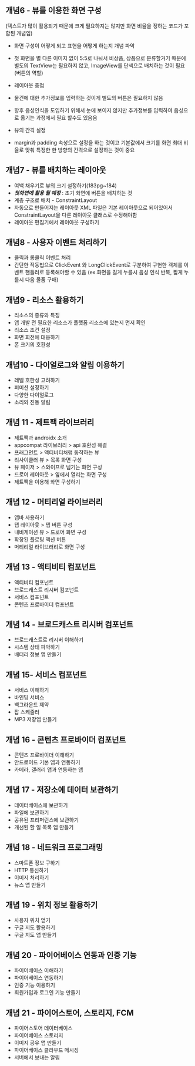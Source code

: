 ## 개념6 - 뷰를 이용한 화면 구성 
(텍스트가 많이 활용되기 때문에 크게 필요하지는 않지만 화면 비율을 정하는 코드가 포함된 개념임)

-	화면 구성이 어떻게 되고 표현을 어떻게 하는지 개념 파악     
-	첫 화면을 별 다른 이미지 없이 5:5로 나눠서 비상품, 상품으로 분류할거기 때문에 별도의 TextView는 필요하지 않고, ImageView를 단색으로 배치하는 것이 필요 (버튼의 역할)

-	레이아웃 중첩   
-	물건에 대한 추가정보를 입력하는 것이게 별도의 버튼은 필요하지 않음    
-	향후 음성인식을 도입하기 위해서 눈에 보이지 않지만 추가정보를 입력하여 음성으로 옮기는 과정에서 필요 할수도 있음음    

-	뷰의 간격 설정    
-	margin과 padding 속성으로 설정을 하는 것이고 기본값에서 크기를 화면 최대 비율로 맞춰 특정한 한 방향의 간격으로 설정하는 것이 중요    

## 개념7 - 뷰를 배치하는 레이아웃 
-	여백 채우기로 뷰의 크기 설정하기(183pg~184)    
-	***첫화면에 활용 될 예정*** : 초기 화면에 버튼을 배치하는 것   
-	계층 구조로 배치 - ConstraintLayout   
-	자동으로 만들어지는 레이아웃 XML 파일은 기본 레이아웃으로 되어있어서 ConstraintLayout을 다른 레이아웃 클래스로 수정해야함    
-	레이아웃 편집기에서 레이아웃 구성하기

## 개념8 - 사용자 이벤트 처리하기
-	클릭과 롱클릭 이벤트 처리    
-	간단한 작동법으로 ClickEvent 와 LongClickEvent로 구분하여 구현한 객체를 이벤트 핸들러로 등록해야할 수 있음 (ex.화면을 길게 누를시 음성 인식 반복, 짧게 누를시 다음 물품 구매)

## 개념9 - 리소스 활용하기
- 리소스의 종류와 특징
- 앱 개발 전 필요한 리소스가 플랫폼 리소스에 있는지 먼저 확인
- 리소스 조건 설정
- 화면 회전에 대응하기
- 폰 크기의 호환성
## 개념10 - 다이얼로그와 알림 이용하기
- 레벨 호한성 고려하기
- 퍼미션 설정하기
- 다양한 다이얼로그
- 소리와 진동 알림
## 개념 11 - 제트팩 라이브러리
- 제트팩과 androidx 소개
- appcompat 라이브러리 > api 호환성 해결
- 프래그먼트 > 액티비티처럼 동작하는 뷰
- 리사이클러 뷰 > 목록 화면 구성
- 뷰 페이저 > 스와이프로 넘기는 화면 구성
- 드로어 레이아웃 > 옆에서 열리는 화면 구성
- 제트팩을 이용해 화면 구성하기
## 개념 12 - 머티리얼 라이브러리
- 앱바 사용하기
- 탭 레이아웃 > 탭 버튼 구성
- 내비게이션 뷰 > 드로어 화면 구성
- 확장된 플로팅 액션 버튼
- 머티리얼 라이브러리로 화면 구성
## 개념 13 - 액티비티 컴포넌트
- 액티비티 컴포넌트
- 브로드캐스트 리시버 컴포넌트
- 서비스 컴포넌트
- 콘텐츠 프로바이더 컴포넌트
## 개념 14 - 브로드캐스트 리시버 컴포넌트
- 브로드캐스트로 리시버 이해하기
- 시스템 상태 파악하기
- 배터리 정보 앱 만들기
## 개념 15- 서비스 컴포넌트
- 서비스 이해하기
- 바인딩 서비스
- 백그라운드 제약
- 잡 스케줄러
- MP3 저장앱 만들기
## 개념 16 - 콘텐츠 프로바이더 컴포넌트
- 콘텐츠 프로바이더 이해하기
- 안드로이드 기본 앱과 연동하기
- 카메라, 갤러리 앱과 연동하는 앱 
## 개념 17 - 저장소에 데이터 보관하기
- 데이터베이스에 보관하기
- 파일에 보관하기
- 공유된 프리퍼런스에 보관하기
- 개선된 할 일 목록 앱 만들기
## 개념 18 - 네트워크 프로그래밍
- 스마트폰 정보 구하기
- HTTP 통신하기
- 이미지 처리하기
- 뉴스 앱 만들기
## 개념 19 - 위치 정보 활용하기
- 사용자 위치 얻기
- 구글 지도 활용하기
- 구글 지도 앱 만들기
## 개념 20 - 파이어베이스 연동과 인증 기능
- 파이어베이스 이해하기
- 파이어베이스 연동하기
- 인증 기능 이용하기
- 회원가입과 로그인 기능 만들기
## 개념 21 - 파이어스토어, 스토리지, FCM
- 파이어스토어 데이터베이스
- 파이어베이스 스토리지
- 이미지 공유 앱 만들기
- 파이어베이스 클라우드 메시징
- 서버에서 보내는 알림 
